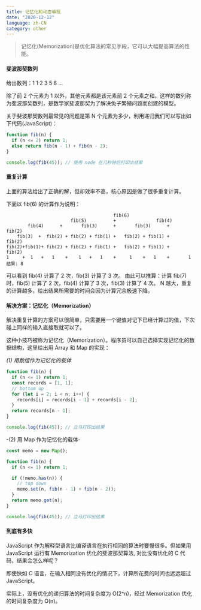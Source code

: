 ```yaml
---
title: 记忆化和动态编程
date: "2020-12-12"
language: zh-CN
category: other
---
```


> 记忆化(Memorization)是优化算法的常见手段，它可以大幅提高算法的性能。

#### 斐波那契数列

给出数列：1 1 2 3 5 8 ...

除了前 2 个元素为 1 以外，其他元素都是该元素前 2 个元素之和。这样的数列称为斐波那契数列，是数学家斐波那契为了解决兔子繁殖问题而创建的模型。

关于斐波那契数列最常见的问题是第 N 个元素为多少，利用递归我们可以写出如下代码(JavaScript)：

```javascript
function fib(n) {
  if (n <= 2) return 1;
  else return fib(n - 1) + fib(n - 2);
}

console.log(fib(45)); // 使用 node 在几秒钟后打印出结果
```

#### 重复计算

上面的算法给出了正确的解，但却效率不高，核心原因是做了很多重复计算。

下面以 fib(6) 的计算作为说明：

```
                                        fib(6)
                        fib(5)          +               fib(4)
        fib(4)      +       fib(3)      +       fib(3)      +       fib(2)
    fib(3)  +  fib(2) + fib(2) + fib(1) +   fib(2) + fib(1) +       fib(2)
fib(2)+fib(1)+ fib(2) + fib(2) + fib(1) +   fib(2) + fib(1) +       fib(2)
1     +  1   +   1    +    1   +   1    +     1    +   1    +       1
结果: 8
```

可以看到 fib(4) 计算了 2 次，fib(3) 计算了 3 次。
由此可以推算：计算 fib(7) 时，fib(5) 计算了 2 次，fib(4) 计算了 3 次，fib(3) 计算了 4 次。
N 越大，重复的计算越多，给出结果所需要的时间会因为计算冗余极速下降。

#### 解决方案：记忆化（Memorization）

解决重复计算的方案可以很简单，只需要用一个键值对记下已经计算过的值，下次碰上同样的输入直接取就可以了。

这种小技巧被称为记忆化（Memorization）。程序员可以自己选择实现记忆化的数据结构，这里给出用 Array 和 Map 的实现：

_(1) 用数组作为记忆化的载体_

```javascript
function fib(n) {
  if (n <= 1) return 1;
  const records = [1, 1];
  // bottom up
  for (let i = 2; i < n; i++) {
    records[i] = records[i - 1] + records[i - 2];
  }
  return records[n - 1];
}

console.log(fib(45)); // 立马打印出结果
```

-(2) 用 Map 作为记忆化的载体-

```javascript
const memo = new Map();

function fib(n) {
  if (n <= 1) return 1;

  if (!memo.has(n)) {
    // top down
    memo.set(n, fib(n - 1) + fib(n - 2));
  }
  return memo.get(n);
}

console.log(fib(45)); // 立马打印出结果
```

#### 到底有多快

JavaScript 作为解释型语言比编译语言在执行相同的算法时要慢很多。但如果用 JavaScript 运行有 Memorization 优化的斐波那契算法, 对比没有优化的 C 代码，结果会怎么样呢？

即使快如 C 语言，在输入相同没有优化的情况下，计算所花费的时间也远远超过 JavaScript。

实际上，没有优化的递归算法的时间复杂度为 O(2^n)，经过 Memorization 优化的时间复杂度为 O(n)。

